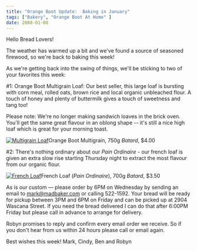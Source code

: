 ```yaml
---
title: "Orange Boot Update:  Baking in January"
tags: ["Bakery", "Orange Boot At Home" ] 
date: 2008-01-08
---
```


Hello Bread Lovers!

The weather has warmed up a bit and we've found a source of seasoned firewood, so we're back to baking this week!

As we're getting back into the swing of things, we'll be sticking to two of your favorites this week:

#1: Orange Boot Multigrain Loaf: Our best seller, this large loaf is bursting with corn meal, rolled oats, brown rice and local organic unbleached flour. A touch of honey and plenty of buttermilk gives a touch of sweetness and tang too!

Please note: We're no longer making sandwich loaves in the brick oven. You'll get the same great flavour in an oblong shape -- it's still a nice high loaf which is great for your morning toast.

[![Multigrain Loaf](http://orangeboot.files.wordpress.com/2007/11/multigrain_big_50.thumbnail.jpg)](http://orangeboot.files.wordpress.com/2007/11/multigrain_big_50.jpg "Multigrain Loaf")Orange Boot Multigrain, 750g _Batard_, $4.00

#2: There's nothing ordinary about our _Pain Ordinaire_ - our french loaf is given an extra slow rise starting Thursday night to extract the most flavour from our organic flour.

[![French Loaf](http://orangeboot.files.wordpress.com/2007/11/french_big_50.thumbnail.jpg)](http://orangeboot.files.wordpress.com/2007/11/french_big_50.jpg "French Loaf")French Loaf (_Pain Ordinaire_), 700g _Batard_, $3.50

As is our custom — please order by 6PM on Wednesday by sending an email to mark@madbaker.com or calling 522-1592. Your bread will be ready for pickup between 3PM and 6PM on Friday and can be picked up at 2904 Wascana Street. If you need the bread delivered I can do that after 6:00PM Friday but please call in advance to arrange for delivery.

Robyn promises to reply and confirm every email order we receive. So if you don't hear from us within 24 hours please call or email again.

Best wishes this week! Mark, Cindy, Ben and Robyn
